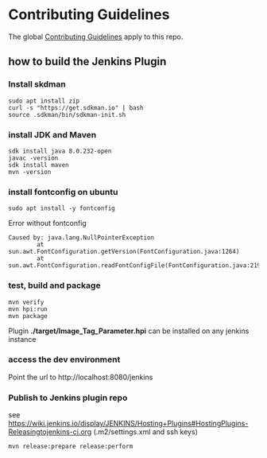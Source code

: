 # Contributing Guidelines

The global [Contributing Guidelines](https://github.com/jenkinsci/.github/blob/master/CONTRIBUTING.md) apply to this repo.

## how to build the Jenkins Plugin
 
### Install skdman
```
sudo apt install zip
curl -s "https://get.sdkman.io" | bash
source .sdkman/bin/sdkman-init.sh 
```

### install JDK and Maven
```
sdk install java 8.0.232-open
javac -version
sdk install maven
mvn -version
```

### install fontconfig on ubuntu
```
sudo apt install -y fontconfig
```
Error without fontconfig
```
Caused by: java.lang.NullPointerException
        at sun.awt.FontConfiguration.getVersion(FontConfiguration.java:1264)
        at sun.awt.FontConfiguration.readFontConfigFile(FontConfiguration.java:219)
```

### test, build and package
```
mvn verify
mvn hpi:run
mvn package
```
Plugin **./target/Image_Tag_Parameter.hpi** can be installed on any jenkins instance

### access the dev environment
Point the url to http://localhost:8080/jenkins

### Publish to Jenkins plugin repo
see https://wiki.jenkins.io/display/JENKINS/Hosting+Plugins#HostingPlugins-Releasingtojenkins-ci.org (.m2/settings.xml and ssh keys)
```
mvn release:prepare release:perform
```